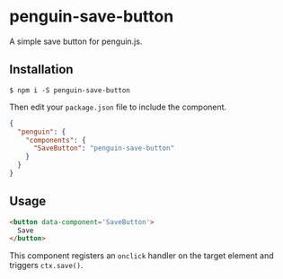 # penguin-save-button

A simple save button for penguin.js.

## Installation

	$ npm i -S penguin-save-button

Then edit your `package.json` file to include the component.

```json
{
  "penguin": {
    "components": {
      "SaveButton": "penguin-save-button"
    }
  }
}
```

## Usage

```html
<button data-component='SaveButton'>
  Save
</button>
```

This component registers an `onclick` handler on the target element and triggers `ctx.save()`.
